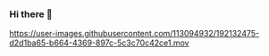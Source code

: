 ### Hi there 👋

<!--
**jrossouw97/jrossouw97** is a ✨ _special_ ✨ repository because its `README.md` (this file) appears on your GitHub profile.

Here are some ideas to get you started:

- 🔭 I’m currently working on Msc Cyber security...
- 🌱 I’m currently learning ...
- 👯 I’m looking to collaborate on Gitrid and any software programs...
- 🤔 I’m looking for help with any cyber security topics...
- 💬 Ask me about aviation and its related topics...
- 📫 How to reach me: student email jr22788@essex.ac.uk...
- 😄 Pronouns: ...
- ⚡ Fun fact: I am a qualified pilot and instructor with 25 years experience. I have lived and worked in 108 countires and have met citizens from 127 countires. Living and working in The Kingdom of Bhutan was probably the highlight of my career...
-->


https://user-images.githubusercontent.com/113094932/192132475-d2d1ba65-b664-4369-897c-5c3c70c42ce1.mov

